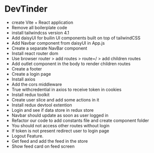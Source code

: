 # DevTinder

- create Vite + React application
- Remove all boilerplate code
- install tailwindcss version 4.1
- Add daisyUI for builin UI components built on top of tailwindCSS
- Add Navbar component from daisyUI in App.js
- Create a separate NavBar component
- Install react router dom
- Use browser router > add routes > route=/ > add children routes
- Add outlet component in the body to render children routes
- Create a footer
- Create a login page
- Install axios
- Add the cors middleware
- True withcredential in axios to receive token in cookies
- Install redux toolkit
- Create user slice and add some actions in it
- Install redux devtool extention
- Login and see if data store in redux store
- Navbar should update as soon as user logged in
- Refactor our code to add constants file and create component folder
- You should not access other routes without login
- If token is not present redirect user to login page
- Logout Feature.
- Get feed and add the feed in the store
- Show feed card on feed screen
